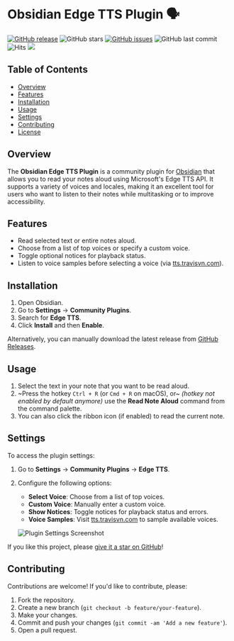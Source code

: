 # Obsidian Edge TTS Plugin 🗣️

[![GitHub release](https://img.shields.io/github/v/release/travisvn/obsidian-edge-tts)](https://github.com/travisvn/obsidian-edge-tts/releases)
![GitHub stars](https://img.shields.io/github/stars/travisvn/obsidian-edge-tts?style=social)
[![GitHub issues](https://img.shields.io/github/issues/travisvn/obsidian-edge-tts)](https://github.com/travisvn/obsidian-edge-tts/issues)
![GitHub last commit](https://img.shields.io/github/last-commit/travisvn/obsidian-edge-tts?color=red)
![Hits](https://hits.seeyoufarm.com/api/count/incr/badge.svg?url=https%3A%2F%2Fgithub.com%2Ftravisvn%2Fobsidian-edge-tts&count_bg=%2379C83D&title_bg=%23555555&icon=&icon_color=%23E7E7E7&title=hits&edge_flat=false)
[![](https://img.shields.io/static/v1?label=Sponsor&message=%E2%9D%A4&logo=GitHub&color=%23fe8e86)](https://img.shields.io/github/sponsors/travisvn)

## Table of Contents

- [Overview](#overview)
- [Features](#features)
- [Installation](#installation)
- [Usage](#usage)
- [Settings](#settings)
- [Contributing](#contributing)
- [License](#license)

## Overview

The **Obsidian Edge TTS Plugin** is a community plugin for [Obsidian](https://obsidian.md/) that allows you to read your notes aloud using Microsoft's Edge TTS API. It supports a variety of voices and locales, making it an excellent tool for users who want to listen to their notes while multitasking or to improve accessibility.

## Features

- Read selected text or entire notes aloud.
- Choose from a list of top voices or specify a custom voice.
- Toggle optional notices for playback status.
- Listen to voice samples before selecting a voice (via [tts.travisvn.com](https://tts.travisvn.com)).

## Installation

1. Open Obsidian.
2. Go to **Settings** → **Community Plugins**.
3. Search for **Edge TTS**.
4. Click **Install** and then **Enable**.

Alternatively, you can manually download the latest release from [GitHub Releases](https://github.com/travisvn/obsidian-edge-tts/releases).

## Usage

1. Select the text in your note that you want to be read aloud.
2. ~Press the hotkey `Ctrl + R` (or `Cmd + R` on macOS), or~ _(hotkey not enabled by default anymore)_ use the **Read Note Aloud** command from the command palette.
3. You can also click the ribbon icon (if enabled) to read the current note.

## Settings

To access the plugin settings:

1. Go to **Settings** → **Community Plugins** → **Edge TTS**.
2. Configure the following options:
   - **Select Voice**: Choose from a list of top voices.
   - **Custom Voice**: Manually enter a custom voice.
   - **Show Notices**: Toggle notices for playback status and errors.
   - **Voice Samples**: Visit [tts.travisvn.com](https://tts.travisvn.com) to sample available voices.
   
   ![Plugin Settings Screenshot](https://utfs.io/f/MMMHiQ1TQaBoS3F3GADxz6pI1fUg8jNuODH2ab5VKdc7LoeF)

If you like this project, please [give it a star on GitHub](https://github.com/travisvn/obsidian-edge-tts)!

## Contributing

Contributions are welcome! If you'd like to contribute, please:

1. Fork the repository.
2. Create a new branch (`git checkout -b feature/your-feature`).
3. Make your changes.
4. Commit and push your changes (`git commit -am 'Add a new feature'`).
5. Open a pull request.
